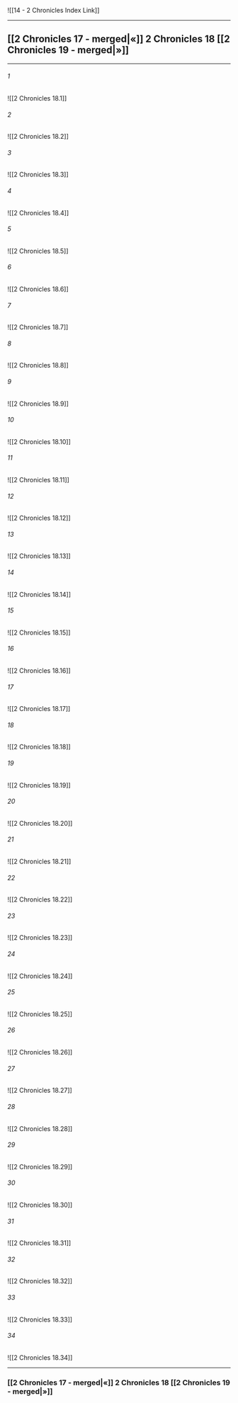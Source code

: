 ![[14 - 2 Chronicles Index Link]]

---
##  [[2 Chronicles 17 - merged|«]] 2 Chronicles 18 [[2 Chronicles 19 - merged|»]]

---

###### 1
![[2 Chronicles 18.1]] 

###### 2
![[2 Chronicles 18.2]] 

###### 3
![[2 Chronicles 18.3]] 

###### 4
![[2 Chronicles 18.4]]

###### 5 
![[2 Chronicles 18.5]] 

###### 6
![[2 Chronicles 18.6]] 

###### 7
![[2 Chronicles 18.7]] 

###### 8
![[2 Chronicles 18.8]] 

###### 9
![[2 Chronicles 18.9]] 

###### 10
![[2 Chronicles 18.10]] 

###### 11
![[2 Chronicles 18.11]] 

###### 12
![[2 Chronicles 18.12]]

###### 13
![[2 Chronicles 18.13]] 

###### 14
![[2 Chronicles 18.14]] 

###### 15
![[2 Chronicles 18.15]]

###### 16
![[2 Chronicles 18.16]] 

###### 17
![[2 Chronicles 18.17]]

###### 18
![[2 Chronicles 18.18]] 

###### 19
![[2 Chronicles 18.19]] 

###### 20
![[2 Chronicles 18.20]]

###### 21
![[2 Chronicles 18.21]] 

###### 22
![[2 Chronicles 18.22]] 

###### 23
![[2 Chronicles 18.23]]

###### 24
![[2 Chronicles 18.24]] 

###### 25
![[2 Chronicles 18.25]]

###### 26
![[2 Chronicles 18.26]] 

###### 27
![[2 Chronicles 18.27]] 

###### 28
![[2 Chronicles 18.28]]

###### 29
![[2 Chronicles 18.29]] 

###### 30
![[2 Chronicles 18.30]] 

###### 31
![[2 Chronicles 18.31]] 

###### 32
![[2 Chronicles 18.32]] 

###### 33
![[2 Chronicles 18.33]]

###### 34
![[2 Chronicles 18.34]] 


---
###  [[2 Chronicles 17 - merged|«]] 2 Chronicles 18 [[2 Chronicles 19 - merged|»]]